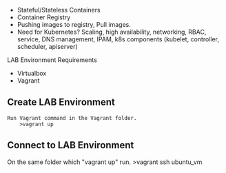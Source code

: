 - Stateful/Stateless Containers
- Container Registry
- Pushing images to registry, Pull images.
- Need for Kubernetes? Scaling, high availability, networking, RBAC, service, DNS management, IPAM, 
k8s components (kubelet, controller, scheduler, apiserver)

LAB Environment Requirements
- Virtualbox
- Vagrant

Create LAB Environment
------------

    Run Vagrant command in the Vagrant folder.
        >vagrant up


Connect to LAB Environment
------------

On the same folder which "vagrant up" run.
        >vagrant ssh ubuntu_vm
